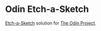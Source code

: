 # Odin Etch-a-Sketch

[Etch-a-Sketch](https://www.theodinproject.com/lessons/foundations-etch-a-sketch) solution for [The Odin Project](https://www.theodinproject.com).